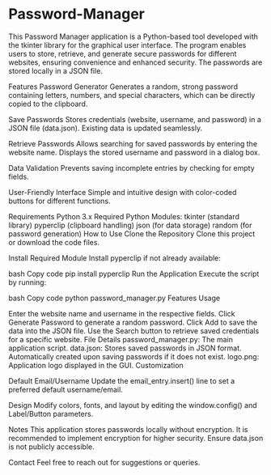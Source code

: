 # Password-Manager
This Password Manager application is a Python-based tool developed with the tkinter library for the graphical user interface. The program enables users to store, retrieve, and generate secure passwords for different websites, ensuring convenience and enhanced security. The passwords are stored locally in a JSON file.

Features
Password Generator
Generates a random, strong password containing letters, numbers, and special characters, which can be directly copied to the clipboard.

Save Passwords
Stores credentials (website, username, and password) in a JSON file (data.json). Existing data is updated seamlessly.

Retrieve Passwords
Allows searching for saved passwords by entering the website name. Displays the stored username and password in a dialog box.

Data Validation
Prevents saving incomplete entries by checking for empty fields.

User-Friendly Interface
Simple and intuitive design with color-coded buttons for different functions.

Requirements
Python 3.x
Required Python Modules:
tkinter (standard library)
pyperclip (clipboard handling)
json (for data storage)
random (for password generation)
How to Use
Clone the Repository
Clone this project or download the code files.

Install Required Module
Install pyperclip if not already available:

bash
Copy code
pip install pyperclip
Run the Application
Execute the script by running:

bash
Copy code
python password_manager.py
Features Usage

Enter the website name and username in the respective fields.
Click Generate Password to generate a random password.
Click Add to save the data into the JSON file.
Use the Search button to retrieve saved credentials for a specific website.
File Details
password_manager.py: The main application script.
data.json: Stores saved passwords in JSON format. Automatically created upon saving passwords if it does not exist.
logo.png: Application logo displayed in the GUI.
Customization

Default Email/Username
Update the email_entry.insert() line to set a preferred default username/email.

Design
Modify colors, fonts, and layout by editing the window.config() and Label/Button parameters.

Notes
This application stores passwords locally without encryption. It is recommended to implement encryption for higher security.
Ensure data.json is not publicly accessible.

Contact
Feel free to reach out for suggestions or queries.
